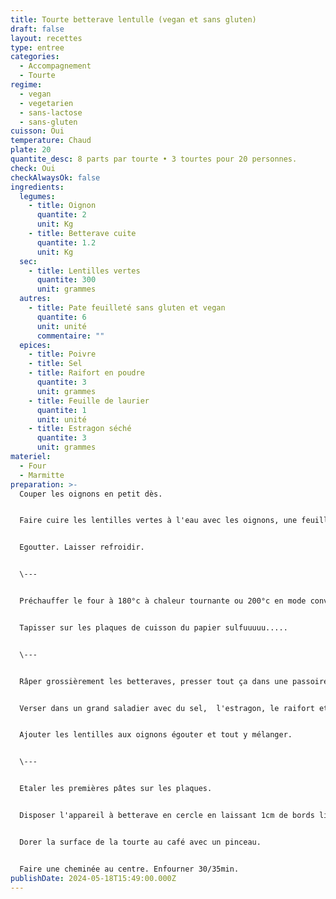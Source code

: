 ```yaml
---
title: Tourte betterave lentulle (vegan et sans gluten)
draft: false
layout: recettes
type: entree
categories:
  - Accompagnement
  - Tourte
regime:
  - vegan
  - vegetarien
  - sans-lactose
  - sans-gluten
cuisson: Oui
temperature: Chaud
plate: 20
quantite_desc: 8 parts par tourte • 3 tourtes pour 20 personnes.
check: Oui
checkAlwaysOk: false
ingredients:
  legumes:
    - title: Oignon
      quantite: 2
      unit: Kg
    - title: Betterave cuite
      quantite: 1.2
      unit: Kg
  sec:
    - title: Lentilles vertes
      quantite: 300
      unit: grammes
  autres:
    - title: Pate feuilleté sans gluten et vegan
      quantite: 6
      unit: unité
      commentaire: ""
  epices:
    - title: Poivre
    - title: Sel
    - title: Raifort en poudre
      quantite: 3
      unit: grammes
    - title: Feuille de laurier
      quantite: 1
      unit: unité
    - title: Estragon séché
      quantite: 3
      unit: grammes
materiel:
  - Four
  - Marmitte
preparation: >-
  Couper les oignons en petit dès.


  Faire cuire les lentilles vertes à l'eau avec les oignons, une feuille de laurier et du sel.


  Egoutter. Laisser refroidir.


  \---


  Préchauffer le four à 180°c à chaleur tournante ou 200°c en mode convection naturelle!!


  Tapisser sur les plaques de cuisson du papier sulfuuuuu.....


  \---


  Râper grossièrement les betteraves, presser tout ça dans une passoire pour ôter un max de jus sans en faire de la purée.


  Verser dans un grand saladier avec du sel,  l'estragon, le raifort et une généreuse quantité de poivre.


  Ajouter les lentilles aux oignons égouter et tout y mélanger.


  \---


  Etaler les premières pâtes sur les plaques.


  Disposer l'appareil à betterave en cercle en laissant 1cm de bords libres pour sceller avec la deuxième pâte.


  Dorer la surface de la tourte au café avec un pinceau.


  Faire une cheminée au centre. Enfourner 30/35min.
publishDate: 2024-05-18T15:49:00.000Z
---
```


